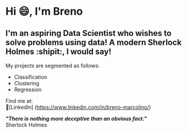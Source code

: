# Hi 😄, I'm Breno
## I'm an aspiring  Data Scientist who wishes to solve problems using data! A modern Sherlock Holmes :shipit:, I would say!
My projects are segmented as follows:
* Classification
* Clustering
* Regression

Find me at:  
🔵[LinkedIn] (https://www.linkedin.com/in/breno-marcolino/)

**_"There is nothing more deceptive than an obvious fact."_**  
Sherlock Holmes
